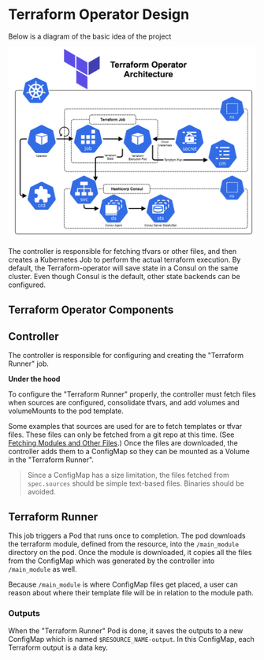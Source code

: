 # Terraform Operator Design

Below is a diagram of the basic idea of the project

![](../tfop_1.png)

The controller is responsible for fetching tfvars or other files, and then creates a Kubernetes Job to perform the actual terraform execution. By default, the Terraform-operator will save state in a Consul on the same cluster. Even though Consul is the default, other state backends can be configured.


## Terraform Operator Components

## Controller

The controller is responsible for configuring and creating the "Terraform Runner" job.

**Under the hood**

To configure the "Terraform Runner" properly, the controller must fetch files when sources are configured, consolidate tfvars, and add volumes and volumeMounts to the pod template. 

Some examples that sources are used for are to fetch templates or tfvar files. These files can only be fetched from a git repo at this time. (See [Fetching Modules and Other Files](modules-and-configs.md).) Once the files are downloaded, the controller adds them to a ConfigMap so they can be mounted as a Volume in the "Terraform Runner".

> Since a ConfigMap has a size limitation, the files fetched from `spec.sources` should be simple text-based files. Binaries should be avoided.


## Terraform Runner

This job triggers a Pod that runs once to completion. The pod downloads the terraform module, defined from the resource, into the `/main_module` directory on the pod. Once the module is downloaded, it copies all the files from the ConfigMap which was generated by the controller into `/main_module` as well. 

Because `/main_module` is where ConfigMap files get placed, a user can reason about where their template file will be in relation to the module path.

### Outputs

When the "Terraform Runner" Pod is done, it saves the outputs to a new ConfigMap which is named `$RESOURCE_NAME-output`.  In this ConfigMap, each Terraform output is a data key. 

